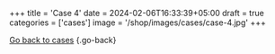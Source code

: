 +++
title = 'Case 4'
date = 2024-02-06T16:33:39+05:00
draft = true
categories = ['cases']
image = '/shop/images/cases/case-4.jpg'
+++


[Go back to cases](/shop/categories/cases/)
{.go-back}